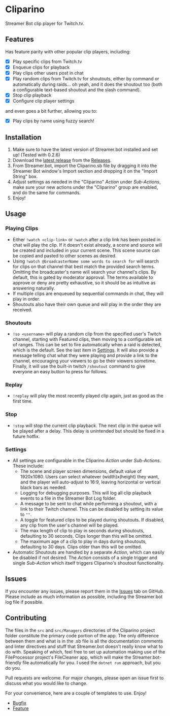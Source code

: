 # Cliparino

Streamer Bot clip player for Twitch.tv.

## Features

Has feature parity with other popular clip players, including:

- [x] Play specific clips from Twitch.tv
- [x] Enqueue clips for playback
- [x] Play clips other users post in chat
- [x] Play random clips from Twitch.tv for shoutouts, either by command or automatically during raids... oh yeah,
  and it does the shoutout too (both a configurable text-based shoutout and the slash command).
- [x] Stop clip playback
- [x] Configure clip player settings

and even goes a bit further, allowing you to:

- [x] Play clips by name using fuzzy search!

## Installation

1. Make sure to have the latest version of Streamer.bot installed and set up! (Tested with 0.2.6)
2. Download the [latest release](https://github.com/angrmgmt/Cliparino/releases/latest) from
   the [Releases](https://github.com/angrmgmt/Cliparino/releases).
3. From Streamer.bot, import the Cliparino.sb file by dragging it into the Streamer Bot window's Import section and
   dropping it on the "Import String" box.
4. Adjust settings as needed in the "Cliparino" _Action_ under _Sub-Actions_, make sure your new actions under
   the "Cliparino" group are enabled, and do the same for commands.
5. Enjoy!

## Usage

### Playing Clips

- Either `!watch <clip-link>` or `!watch` after a clip link has been posted in chat will play the clip. If it doesn't
  exist already, a scene and source will be created and included in your current scene. This scene source can be
  copied and pasted to other scenes as desired.
- Using `!watch @broadcasterName some words to search for` will search for clips on that channel that best match the
  provided search terms.
  Omitting the broadcaster's name will search your channel's clips.
  By default, this is gated by moderator approval.
  The terms available to approve or deny are pretty exhaustive, so it should be as intuitive as answering naturally.
- If multiple clips are enqueued by sequential commands in chat, they will play in order.
- Shoutouts also have their own queue and will play in the order they are received.

### Shoutouts

- `!so <username>` will play a random clip from the specified user's Twitch channel, starting with Featured clips,
  then moving to a configurable set of ranges. This can be set to fire automatically when a raid is detected, which is
  the default.
  See the last item in [Settings](#settings).
  It will also provide a message telling chat what they were playing and provide a link to the channel, encouraging
  your viewers to go be their viewers sometime.
  Finally, it will use the built-in twitch `/shoutout` command to give everyone an easy button to press for follows.

### Replay

- `!replay` will play the most recently played clip again, just as good as the first time.

### Stop

- `!stop` will stop the current clip playback.
  The next clip in the queue will be played after a delay.
  This delay is unintended but should be fixed in a future hotfix.

### Settings

- All settings are configurable in the Cliparino _Action_ under _Sub-Actions_. These include:
    - The scene and player screen dimensions, default value of 1920x1080. Users can select whatever (width)x(height)
      they want, and the player will auto-adjust to 16:9, leaving horizontal or vertical black bars as needed.
    - Logging for debugging purposes. This will log all clip playback events to a file in the Streamer Bot Log folder.
    - A message to be sent to chat while performing a shoutout, with a link to their Twitch channel. This can be
      disabled by setting its value to `""`.
    - A toggle for featured clips to be played during shoutouts. If disabled, any clip from the user's channel will be
      played.
    - The max length of clip to play in seconds during shoutouts, defaulting to 30 seconds. Clips longer than this will
      be omitted.
  - The maximum age of a clip to play in days during shoutouts, defaulting to 30 days.
    Clips older than this will be omitted.
- Automatic Shoutouts are handled by a separate _Action_, which can easily be disabled if not desired. The _Action_
  consists of a single trigger and single _Sub-Action_ which itself triggers Cliparino's shoutout functionality.

## Issues

If you encounter any issues,
please report them in the [Issues](https://github.com/angrmgmt/Cliparino/issues) tab on GitHub.
Please include as much information as possible, including the Streamer.bot log file if possible.

## Contributing

The files in the `src` and `src/Managers` directories of the Cliparino project folder constitute the primary code
portion of the app.
The only difference between them and what is in the .sb file is all the documentation comments and linter directives
and stuff that Streamer.bot doesn't really know what to do with.
Speaking of which, feel free to set up automation making use of the FileProcessor project's FileCleaner app, which
will make the Streamer.bot-friendly file automatically for you.
I used the `dotnet run` approach, but you do you.

Pull requests are welcome.
For major changes, please open an issue first to discuss what you would like to change.

For your convenience, here are a couple of templates to use. Enjoy!

- [Bugfix](https://github.com/angrmgmt/Cliparino/compare?title=Bugfix%20Request&body=%23%23%20Bugfix%20Pull%20Request%0A%0A%23%23%23%20Description%0APlease%20provide%20a%20clear%20and%20concise%20description%20of%20the%20bug%20and%20the%20fix.%0A%0A%23%23%23%20Related%20Issue%0AIf%20applicable%2C%20please%20provide%20a%20link%20to%20the%20related%20issue.%0A%0A%23%23%23%20How%20Has%20This%20Been%20Tested%3F%0APlease%20describe%20the%20tests%20that%20you%20ran%20to%20verify%20your%20changes.%20Provide%20instructions%20so%20we%20can%20reproduce.%0A%0A-%20%5B%20%5D%20Test%20A%0A-%20%5B%20%5D%20Test%20B%0A%0A%23%23%23%20Screenshots%20(if%20appropriate)%3A%0AIf%20applicable%2C%20add%20screenshots%20to%20help%20explain%20your%20problem%20and%20solution.%0A%0A%23%23%23%20Checklist%3A%0A-%20%5B%20%5D%20My%20code%20follows%20the%20style%20guidelines%20of%20this%20project%0A-%20%5B%20%5D%20I%20have%20performed%20a%20self-review%20of%20my%20own%20code%0A-%20%5B%20%5D%20I%20have%20commented%20my%20code%2C%20particularly%20in%20hard-to-understand%20areas%0A-%20%5B%20%5D%20I%20have%20made%20corresponding%20changes%20to%20the%20documentation%0A-%20%5B%20%5D%20My%20changes%20generate%20no%20new%20warnings%0A-%20%5B%20%5D%20I%20have%20added%20tests%20that%20prove%20my%20fix%20is%20effective%20or%20that%20my%20feature%20works%0A-%20%5B%20%5D%20New%20and%20existing%20unit%20tests%20pass%20locally%20with%20my%20changes%0A-%20%5B%20%5D%20Any%20dependent%20changes%20have%20been%20merged%20and%20published%20in%20downstream%20modules)
- [Feature](https://github.com/angrmgmt/Cliparino/compare?title=New%20Feature%20Request&body=%23%23%20Feature%3A%20%5BFeature%20Name%5D%0A%0A%23%23%23%20Description%0AProvide%20a%20detailed%20description%20of%20the%20feature%20being%20implemented.%20Include%20the%20purpose%20and%20functionality%20of%20the%20feature.%0A%0A%23%23%23%20Related%20Issue%0AIf%20applicable%2C%20mention%20any%20related%20issues%20or%20link%20to%20the%20issue%20number.%0A%0A%23%23%23%20Implementation%20Details%0ADescribe%20how%20the%20feature%20was%20implemented.%20Include%20information%20about%20any%20new%20files%2C%20functions%2C%20or%20changes%20to%20existing%20code.%0A%0A%23%23%23%20Testing%0AExplain%20how%20the%20feature%20was%20tested.%20Include%20details%20about%20any%20unit%20tests%2C%20integration%20tests%2C%20or%20manual%20testing%20performed.%0A%0A%23%23%23%20Checklist%0A-%20%5B%20%5D%20I%20have%20performed%20a%20self-review%20of%20my%20own%20code%0A-%20%5B%20%5D%20I%20have%20commented%20my%20code%2C%20particularly%20in%20hard-to-understand%20areas%0A-%20%5B%20%5D%20I%20have%20made%20corresponding%20changes%20to%20the%20documentation%0A-%20%5B%20%5D%20I%20have%20added%20tests%20that%20prove%20my%20fix%20is%20effective%20or%20that%20my%20feature%20works%0A-%20%5B%20%5D%20New%20and%20existing%20unit%20tests%20pass%20locally%20with%20my%20changes%0A-%20%5B%20%5D%20Any%20dependent%20changes%20have%20been%20merged%20and%20published%20in%20downstream%20modules%0A%0A%23%23%23%20Screenshots%20(if%20applicable)%0AIf%20applicable%2C%20add%20screenshots%20to%20help%20explain%20your%20feature.)
